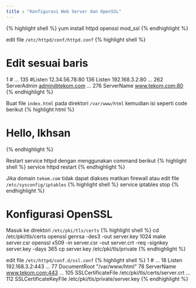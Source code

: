 ```yaml
---
title : "Konfigurasi Web Server dan OpenSSL"
---
```

{% highlight shell %}
yum install httpd openssl mod_ssl
{% endhighlight %}

edit file `/etc/httpd/conf/httpd.conf`
{% highlight shell %}
# Edit sesuai baris 

  1 #
... 
135 #Listen 12.34.56.78:80
136 Listen 192.168.3.2:80
... 
262 ServerAdmin admin@tekom.com
... 
276 ServerName www.tekom.com:80
{% endhighlight %}

Buat file `index.html` pada direktori `/var/www/html`
kemudian isi seperti code berikut
{% highlight html %}
<html>
    <h1>Hello, Ikhsan</h1>
<html>
{% endhighlight %}

Restart service httpd dengan menggunakan command berikut
{% highlight shell %}
service httpd restart
{% endhighlight %}

Jika domain `tekom.com` tidak dapat diakses matikan firewall 
atau edit file `/etc/sysconfig/iptables`
{% highlight shell %}
service iptables stop
{% endhighlight %}

<!-- 
jika ingin mengedit file firewal bisa dengan mengisi konfigurasi 
sebagai berikut 
{% highlight shell %}
-A INPUT -p udp -m state --state NEW --dport 53 -j ACCEPT
-A INPUT -p tcp -m state --state NEW --dport 53 -j ACCEPT
-A INPUT -p tcp -m state --state NEW --dport 953 -j ACCEPT
-A INPUT -p udp -m state --state NEW --dport 953 -j ACCEPT
-A INPUT -p tcp -m tcp --dport 80 -j ACCEPT
-A INPUT -p tcp -m tcp --dport 443 -j ACCEPT
{% endhighlight %}
-->

# Konfigurasi OpenSSL
Masuk ke direktori `/etc/pki/tls/certs`
{% highlight shell %}
cd /etc/pki/tls/certs
openssl genrsa -des3 -out server.key 1024
make server.csr
openssl x509 -in server.csr -out server.crt -req -signkey server.key -days 365
cp server.key /etc/pki/tls/private
{% endhighlight %}

edit file `/etc/httpd/conf.d/ssl.conf`
{% highlight shell %}
  1 #
... 
 18 Listen 192.168.3.2:443
...
 77 DocumentRoot "/var/www/html"
 78 ServerName www.tekom.com:443
... 
105 SSLCertificateFile /etc/pki/tls/certs/server.crt
...
112 SSLCertificateKeyFile /etc/pki/tls/private/server.key
{% endhighlight %}
